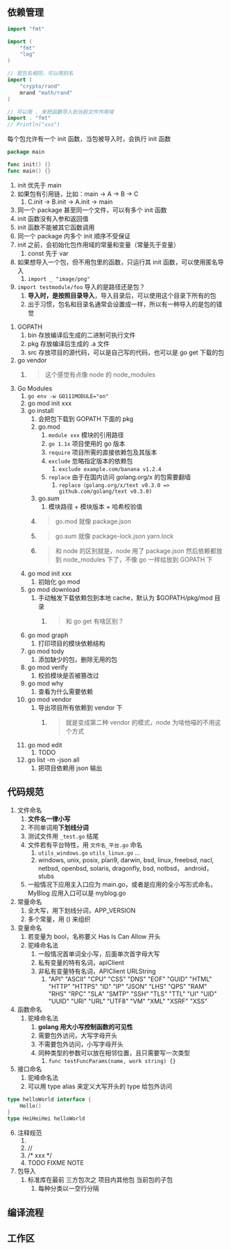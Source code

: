 ## 依赖管理

```go
import "fmt"

import (
	"fmt"
	"log"
)

// 若包名相同，可以用别名
import (
	"crypto/rand"
	mrand "math/rand"
)

// 可以用 . 来把函数导入到当前文件作用域
import . "fmt"
// Println("xxx")
```

每个包允许有一个 init 函数，当包被导入时，会执行 init 函数

```go
package main

func init() {}
func main() {}
```

1. init 优先于 main
2. 如果包有引用链，比如：main -> A -> B -> C
   1. C.init -> B.init -> A.init -> main
3. 同一个 package 甚至同一个文件，可以有多个 init 函数
4. init 函数没有入参和返回值
5. init 函数不能被其它函数调用
6. 同一个 package 内多个 init 顺序不受保证
7. init 之前，会初始化包作用域的常量和变量（常量先于变量）
   1. const 先于 var
8. 如果想导入一个包，但不用包里的函数，只运行其 init 函数，可以使用匿名导入
   1. `import _ "image/png"`
9. `import testmodule/foo` 导入的是路径还是包？
   1. **导入时，是按照目录导入**，导入目录后，可以使用这个目录下所有的包
   2. 出于习惯，包名和目录名通常会设置成一样，所以有一种导入的是包的错觉

<!-- TODO 这个内容可以有兴趣看看，因为是有关依赖管理三个版本的内容，现在开发没有历史负担，都用最新的 Go Modules 就行了，https://golang.iswbm.com/c03/c03_01.html -->

<!-- TODO 这里是更详细的介绍 https://golang.iswbm.com/c03/c03_02.html -->

1. GOPATH
   1. bin 存放编译后生成的二进制可执行文件
   2. pkg 存放编译后生成的 .a 文件
   3. src 存放项目的源代码，可以是自己写的代码，也可以是 go get 下载的包
2. go vendor
   1. > 这个感觉有点像 node 的 node_modules
3. Go Modules
   1. `go env -w GO111MODULE="on"`
   2. go mod init xxx
   3. go install
      1. 会把包下载到 GOPATH 下面的 pkg
      2. go.mod
         1. `module xxx` 模块的引用路径
         2. `go 1.1x` 项目使用的 go 版本
         3. `require` 项目所需的直接依赖包及其版本
         4. `exclude` 忽略指定版本的依赖包
            1. `exclude example.com/banana v1.2.4`
         5. `replace` 由于在国内访问 golang.org/x 的包需要翻墙
            1. `replace（golang.org/x/text v0.3.0 => github.com/golang/text v0.3.0)`
      3. go.sum
         1. 模块路径 + 模块版本 + 哈希校验值
      4. > go.mod 就像 package.json
      5. > go.sum 就像 package-lock.json yarn.lock
      6. > 和 node 的区别就是，node 用了 package.json 然后依赖都放到 node_modules 下了，不像 go 一样给放到 GOPATH 下
   4. go mod init xxx
      1. 初始化 go mod
   5. go mod download
      1. 手动触发下载依赖包到本地 cache，默认为 $GOPATH/pkg/mod 目录
         1. > 和 go get 有啥区别？
   6. go mod graph
      1. 打印项目的模块依赖结构
   7. go mod tody
      1. 添加缺少的包，删除无用的包
   8. go mod verify
      1. 校验模块是否被篡改过
   9. go mod why
      1. 查看为什么需要依赖
   10. go mod vendor
       1. 导出项目所有依赖到 vendor 下
          1. > 就是变成第二种 vendor 的模式，node 为啥他喵的不用这个方式
   11. go mod edit
       1. TODO
   12. go list -m -json all
       1. 把项目依赖用 json 输出

<!-- TODO 开源发布 https://golang.iswbm.com/c03/c03_03.html -->

## 代码规范

<!-- TODO 代码规范 https://golang.iswbm.com/c03/c03_04.html -->

1. 文件命名
   1. **文件名一律小写**
   2. 不同单词用**下划线分词**
   3. 测试文件用 `_test.go` 结尾
   4. 文件若有平台特性，用 `文件名_平台.go` 命名
      1. `utils_windows.go` `utils_linux.go` ...
      2. windows, unix, posix, plan9, darwin, bsd, linux, freebsd, nacl, netbsd, openbsd, solaris, dragonfly, bsd, notbsd， android，stubs
   5. 一般情况下应用主入口应为 main.go，或者是应用的全小写形式命名，MyBlog 应用入口可以是 myblog.go
2. 常量命名
   1. 全大写，用下划线分词，APP_VERSION
   2. 多个常量，用 () 来组织
3. 变量命名
   1. 若变量为 bool，名称要义 Has Is Can Allow 开头
   2. 驼峰命名法
      1. 一般情况首单词全小写，后面单次首字母大写
      2. 私有变量的特有名词，apiClient
      3. 非私有变量特有名词，APIClient URLString
         1. "API" "ASCII" "CPU" "CSS" "DNS" "EOF" "GUID" "HTML" "HTTP" "HTTPS" "ID" "IP" "JSON" "LHS" "QPS" "RAM" "RHS" "RPC" "SLA" "SMTP" "SSH" "TLS" "TTL" "UI" "UID" "UUID" "URI" "URL" "UTF8" "VM" "XML" "XSRF" "XSS"
4. 函数命名
   1. 驼峰命名法
      1. **golang 用大小写控制函数的可见性**
      2. 需要包外访问，大写字母开头
      3. 不需要包外访问，小写字母开头
      4. 同种类型的参数可以放在相邻位置，且只需要写一次类型
         1. `func testFuncParams(name, work string) {}`
5. 接口命名
   1. 驼峰命名法
   2. 可以用 type alias 来定义大写开头的 type 给包外访问

```go
type helloWorld interface {
	Hello()
}
type HeiHeiHei helloWorld
```

6. 注释规范
   1. <!-- TODO https://golang.iswbm.com/c03/c03_04.html#id6 -->
   2. //
   3. /\* xxx \*/
   4. TODO FIXME NOTE
7. 包导入
   1. 标准库在最前 三方包次之 项目内其他包 当前包的子包
      1. 每种分类以一空行分隔

## 编译流程

<!-- TODO Makefile 可以稍微看看 https://golang.iswbm.com/c03/c03_05.html -->

## 工作区

<!-- TODO 工作区，本地想用本地写的库（还没发到 github）https://golang.iswbm.com/c03/c03_06.html -->

<!-- TODO 有点类似于 nvm 的操作，可以看看 https://www.cnblogs.com/wongbingming/p/16038797.html -->
